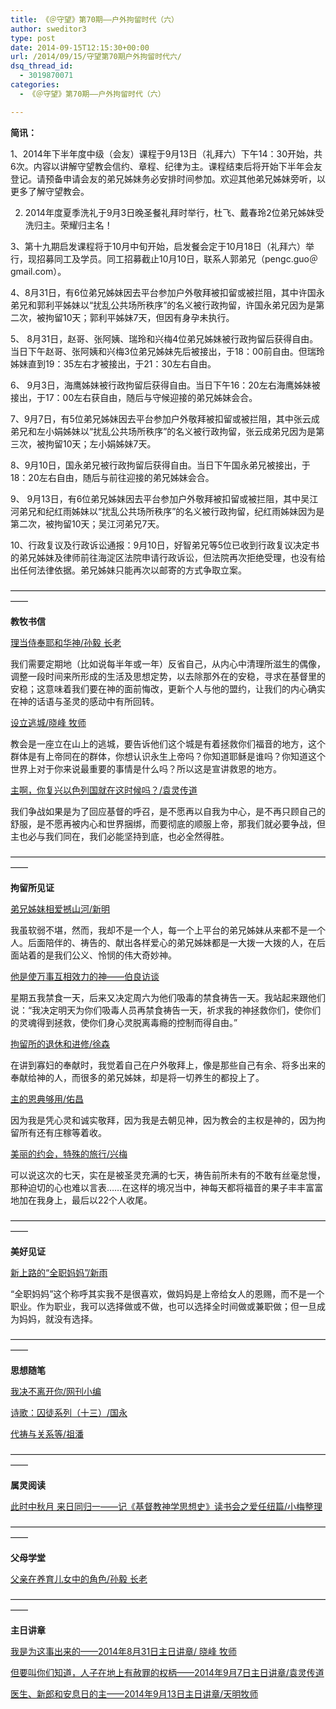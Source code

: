 ```yaml
---
title: 《＠守望》第70期——户外拘留时代（六）
author: sweditor3
type: post
date: 2014-09-15T12:15:30+00:00
url: /2014/09/15/守望第70期户外拘留时代六/
dsq_thread_id:
  - 3019870071
categories:
  - 《＠守望》第70期——户外拘留时代（六）

---
```

**简讯：**

1、2014年下半年度中级（会友）课程于9月13日（礼拜六）下午14：30开始，共6次。内容以讲解守望教会信约、章程、纪律为主。课程结束后将开始下半年会友登记。请预备申请会友的弟兄姊妹务必安排时间参加。欢迎其他弟兄姊妹旁听，以更多了解守望教会。

2. 2014年度夏季洗礼于9月3日晚圣餐礼拜时举行，杜飞、戴春玲2位弟兄姊妹受洗归主。荣耀归主名！

3、第十九期启发课程将于10月中旬开始，启发餐会定于10月18日（礼拜六）举行，现招募同工及学员。同工招募截止10月10日，联系人郭弟兄（pengc.guo＠gmail.com）。

4、8月31日，有6位弟兄姊妹因去平台参加户外敬拜被扣留或被拦阻，其中许国永弟兄和郭利平姊妹以“扰乱公共场所秩序”的名义被行政拘留，许国永弟兄因为是第二次，被拘留10天；郭利平姊妹7天，但因有身孕未执行。

5、 8月31日，赵哥、张阿姨、瑞玲和兴梅4位弟兄姊妹被行政拘留后获得自由。当日下午赵哥、张阿姨和兴梅3位弟兄姊妹先后被接出，于18：00前自由。但瑞玲姊妹直到19：35左右才被接出，于21：30左右自由。

6、 9月3日，海鹰姊妹被行政拘留后获得自由。当日下午16：20左右海鹰姊妹被接出，于17：00左右获自由，随后与守候迎接的弟兄姊妹会合。

7、9月7日，有5位弟兄姊妹因去平台参加户外敬拜被扣留或被拦阻，其中张云成弟兄和左小娟姊妹以“扰乱公共场所秩序”的名义被行政拘留，张云成弟兄因为是第三次，被拘留10天；左小娟姊妹7天。

8、9月10日，国永弟兄被行政拘留后获得自由。当日下午国永弟兄被接出，于18：20左右自由，随后与前往迎接的弟兄姊妹会合。

9、 9月13日，有6位弟兄姊妹因去平台参加户外敬拜被扣留或被拦阻，其中吴江河弟兄和纪红雨姊妹以“扰乱公共场所秩序”的名义被行政拘留，纪红雨姊妹因为是第二次，被拘留10天；吴江河弟兄7天。

10、行政复议及行政诉讼通报：9月10日，好智弟兄等5位已收到行政复议决定书的弟兄姊妹及律师前往海淀区法院申请行政诉讼，但法院再次拒绝受理，也没有给出任何法律依据。弟兄姊妹只能再次以邮寄的方式争取立案。

——————————————————————————————————————
  
**教牧书信**

[理当侍奉耶和华神/孙毅 长老][1]
  
我们需要定期地（比如说每半年或一年）反省自己，从内心中清理所滋生的偶像，调整一段时间来所形成的生活及思想定势，以去除那外在的安稳，寻求在基督里的安稳；这意味着我们要在神的面前悔改，更新个人与他的盟约，让我们的内心确实在神的话语与圣灵的感动中有所回转。

[设立逃城/晓峰 牧师][2]
  
教会是一座立在山上的逃城，要告诉他们这个城是有着拯救你们福音的地方，这个群体是有上帝同在的群体，你想认识永生上帝吗？你知道耶稣是谁吗？你知道这个世界上对于你来说最重要的事情是什么吗？所以这是宣讲救恩的地方。

[主啊，你复兴以色列国就在这时候吗？/袁灵传道][3]
  
我们争战如果是为了回应基督的呼召，是不愿再以自我为中心，是不再只顾自己的舒服，是不愿再被内心和世界捆绑，而要彻底的顺服上帝，那我们就必要争战，但主也必与我们同在，我们必能坚持到底，也必全然得胜。

——————————————————————————————————————

**拘留所见证**

[弟兄姊妹相爱撼山河/新明][4]
  
我虽软弱不堪，然而，我却不是一个人，每一个上平台的弟兄姊妹从来都不是一个人。后面陪伴的、祷告的、献出各样爱心的弟兄姊妹都是一大拨一大拨的人，在后面站着的是我们公义、怜悯的伟大奇妙神。

[他是使万事互相效力的神——伯良访谈][5]
  
星期五我禁食一天，后来又决定周六为他们吸毒的禁食祷告一天。我站起来跟他们说：“我决定明天为你们吸毒人员再禁食祷告一天，祈求我的神拯救你们，使你们的灵魂得到拯救，使你们身心灵脱离毒瘾的控制而得自由。”

[拘留所的退休和进修/徐森][6]
  
在讲到寡妇的奉献时，我觉着自己在户外敬拜上，像是那些自己有余、将多出来的奉献给神的人，而很多的弟兄姊妹，却是将一切养生的都投上了。

[主的恩典够用/佑昌][7]
  
因为我是凭心灵和诚实敬拜，因为我是去朝见神，因为教会的主权是神的，因为拘留所有还有庄稼等着收。

[美丽的约会，特殊的旅行/兴梅][8]
  
可以说这次的七天，实在是被圣灵充满的七天，祷告前所未有的不敢有丝毫怠慢，那种迫切的心也难以言表……在这样的境况当中，神每天都将福音的果子丰丰富富地加在我身上，最后以22个人收尾。

——————————————————————————————————————
  
**美好见证**

[新上路的“全职妈妈”/新雨][9]
  
“全职妈妈”这个称呼其实我不是很喜欢，做妈妈是上帝给女人的恩赐，而不是一个职业。作为职业，我可以选择做或不做，也可以选择全时间做或兼职做；但一旦成为妈妈，就没有选择。

——————————————————————————————————————

**思想随笔**

[我决不离开你/网刊小编][10]
  
[诗歌：囚徒系列（十三）/国永][11]
  
[代祷与关系等/祖潘][12]

——————————————————————————————————————

**属灵阅读**

[此时中秋月 来日同归一——记《基督教神学思想史》读书会之爱任纽篇/小梅整理][13]

——————————————————————————————————————
  
**父母学堂**
  
[父亲在养育儿女中的角色/孙毅 长老][14]

——————————————————————————————————————

**主日讲章**

[我是为这事出来的——2014年8月31日主日讲章/ 晓峰 牧师][15]
  
[但要叫你们知道，人子在地上有赦罪的权柄——2014年9月7日主日讲章/袁灵传道][16]
  
[医生、新郎和安息日的主——2014年9月13日主日讲章/天明牧师][17]

 [1]: /2014/09/15/理当侍奉耶和华神文孙毅长老/
 [2]: /2014/09/15/设立逃城文晓峰牧师/
 [3]: /2014/09/15/主啊你复兴以色列国就在这时候吗文袁灵传/
 [4]: /2014/09/15/弟兄姊妹相爱撼山河文新明/
 [5]: /2014/09/15/他是让万事互相效力的神伯良弟兄访谈/
 [6]: /2014/09/15/拘留所的退休和进修文徐森/
 [7]: /2014/09/15/主的恩典够用文黄佑昌/
 [8]: /2014/09/15/美丽的约会特殊的旅行文兴梅/
 [9]: /2014/09/15/新上路的全职妈妈文新雨/
 [10]: /2014/09/15/我决不离开你文虎兰/
 [11]: /2014/09/15/囚徒十三二稿文国永/
 [12]: /2014/09/15/代祷与关系文祖潘/
 [13]: /2014/09/15/此时中秋月来日同归一记基督教神学思想/
 [14]: /2014/09/15/父亲在养育子女中的角色文孙毅长老/
 [15]: /2014/08/29/我是为这事出来的2014年8月31日主日讲章晓峰牧师/
 [16]: /2014/09/05/但要叫你们知道人子在地上有赦罪的权柄2014/
 [17]: /2014/09/13/医生新郎和安息日的主2014年9月14日主日讲章天/